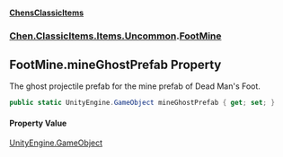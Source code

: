 
#### [ChensClassicItems](./index 'index')

### [Chen.ClassicItems.Items.Uncommon](./Chen-ClassicItems-Items-Uncommon 'Chen.ClassicItems.Items.Uncommon').[FootMine](./Chen-ClassicItems-Items-Uncommon-FootMine 'Chen.ClassicItems.Items.Uncommon.FootMine')

## FootMine.mineGhostPrefab Property
The ghost projectile prefab for the mine prefab of Dead Man's Foot.  
```csharp
public static UnityEngine.GameObject mineGhostPrefab { get; set; }
```

#### Property Value
[UnityEngine.GameObject](https://docs.microsoft.com/en-us/dotnet/api/UnityEngine.GameObject 'UnityEngine.GameObject')  
